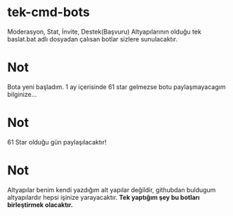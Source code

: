 # tek-cmd-bots
Moderasyon, Stat, İnvite, Destek(Başvuru) Altyapılarının olduğu tek baslat.bat adlı dosyadan çalısan botlar sizlere sunulacaktır.

# Not
Bota yeni başladım. 1 ay içerisinde 61 star gelmezse botu paylaşmayacagım bilginize...

# Not
61 Star olduğu gün paylaşılacaktır!

# Not 

Altyapılar benim kendi yazdığım alt yapılar değildir, githubdan buldugum altyapılardır hepsi işinize yarayacaktır. **Tek yaptığım şey bu botları birleştirmek olacaktır.**
